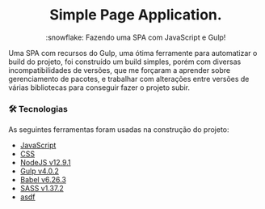 <h1 align="center">Simple Page Application.</h1>
<p align="center">:snowflake: Fazendo uma SPA com JavaScript e Gulp!</p>

Uma SPA com recursos do Gulp, uma ótima ferramente para automatizar o build do projeto, foi construído um build simples, porém com diversas incompatibilidades de versões, que me forçaram a aprender sobre gerenciamento de pacotes, e trabalhar com alterações entre versões de várias bibliotecas para conseguir fazer o projeto subir.

### 🛠 Tecnologias

As seguintes ferramentas foram usadas na construção do projeto:

- [JavaScript](https://www.javascript.com/)
- [CSS](https://devdocs.io/css/)
- [NodeJS v12.9.1](https://nodejs.org/en/download/releases/)
- [Gulp v4.0.2](https://gulpjs.com/)
- [Babel v6.26.3](https://babeljs.io/)
- [SASS v1.37.2](https://sass-lang.com/documentation/js-api)
- [asdf](https://asdf-vm.com/)
